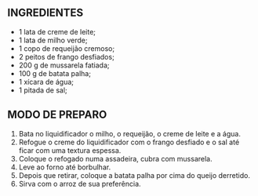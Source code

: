 ## INGREDIENTES

- 1 lata de creme de leite;
- 1 lata de milho verde;
- 1 copo de requeijão cremoso;
- 2 peitos de frango desfiados;
- 200 g de mussarela fatiada;
- 100 g de batata palha;
- 1 xícara de água;
- 1 pitada de sal;

## MODO DE PREPARO

1. Bata no liquidificador o milho, o requeijão, o creme de leite e a água.
2. Refogue o creme do liquidificador com o frango desfiado e o sal até ficar com uma textura espessa.
3. Coloque o refogado numa assadeira, cubra com mussarela.
4. Leve ao forno até borbulhar.
5. Depois que retirar, coloque a batata palha por cima do queijo derretido.
6. Sirva com o arroz de sua preferência.